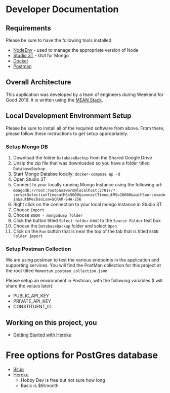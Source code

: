 # Developer Documentation

## Requirements
Please be sure to have the following tools installed
- [NodeEnv](https://github.com/nodenv/nodenv) - used to manage the appropriate version of Node
- [Studio 3T](https://studio3t.com/) - GUI for Mongo
- [Docker](https://www.docker.com/?utm_source=google&utm_medium=cpc&utm_campaign=search_emea_brand&utm_term=docker_exact&gclid=CjwKCAjw7p6aBhBiEiwA83fGuk1VSRc6_jWLioHUUCZUmmc-CmuoHBi9_Cxt9S8d6d-IUOz_O0765xoCqmsQAvD_BwE)
- [Postman](https://www.postman.com/)
## Overall Architecture
This application was developed by a team of engineers during Weekend for Good 2019.  It is written using the [MEAN Stack](https://www.mongodb.com/mean-stack).
## Local Development Environment Setup
Please be sure to install all of the required software from above.  From there, please follow these instructions to get setup appropriately.
### Setup Mongo DB
1. Download the folder `DatabaseBackup` from the Shared Google Drive
1. Unzip the zip file that was downloaded so you have a folder titled `DatabaseBackup`
1. Start Mongo Databse locally: `docker-compose up -d`
1. Open Studio 3T
1. Connect to your locally running Mongo Instance using the following url: `mongodb://root:rootpassword@localhost:27017/?serverSelectionTimeoutMS=5000&connectTimeoutMS=10000&authSource=admin&authMechanism=SCRAM-SHA-256`
1. Right click on the connection to your local mongo instance in Studio 3T
1. Choose `Import`
1. Choose `BSON - mongodump folder`
1. Click the button titled `Select folder` next to the `Source Folder` text box
1. Choose the `DatabaseBackup` folder and select `Open`
1. Click on the `Run` button that is near the top of the tab that is titled `BSON Folder Import`

### Setup Postman Collection
We are using postman to test the various endpoints in the application and supporting services.  You will find the PostMan collection for this project at the root titled `Momentum.postman_collection.json`.

Please setup an environment in Postman, with the following variables (I will share the values later):
- PUBLIC_API_KEY
- PRIVATE_API_KEY
- CONSTITUENT_ID






## Working on this project, you
- [Getting Started with Heroku](https://devcenter.heroku.com/articles/getting-started-with-nodejs)


# Free options for PostGres database
- [Bit.io](http://bit.io)
- [Heroku](https://elements.heroku.com/addons/heroku-postgresql#pricing)
  - Hobby Dev is free but not sure how long
  - Basic is $9/month
